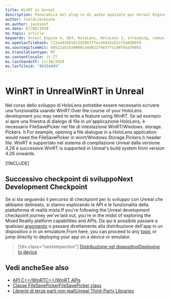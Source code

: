 ```yaml
---
title: WinRT in Unreal
description: Panoramica del plug-in di audio spaziale per Unreal Engine.
author: fieldsJacksonG
ms.author: jacksonf
ms.date: 07/08/2020
ms.topic: article
keywords: Unreal Engine 4, UE4, HoloLens, HoloLens 2, streaming, comunicazione remota, realtà mista, sviluppo, Guida introduttiva, funzionalità, nuovo progetto, emulatore, documentazione, guide, funzionalità, ologrammi, sviluppo di giochi, cuffie per realtà mista, auricolare di realtà mista, auricolare di realtà virtuale, WinRT, DLL
ms.openlocfilehash: 722add1601013d206ffface84d3a53cf3a9d89f9
ms.sourcegitcommit: 09522ab15a9008ca4d022f9e37fcc98f6eaf6093
ms.translationtype: MT
ms.contentlocale: it-IT
ms.lasthandoff: 11/30/2020
ms.locfileid: "96354445"
---
```

# <a name="winrt-in-unreal"></a><span data-ttu-id="e2907-104">WinRT in Unreal</span><span class="sxs-lookup"><span data-stu-id="e2907-104">WinRT in Unreal</span></span>

<span data-ttu-id="e2907-105">Nel corso dello sviluppo di HoloLens potrebbe essere necessario scrivere una funzionalità usando WinRT.</span><span class="sxs-lookup"><span data-stu-id="e2907-105">Over the course of your HoloLens development you may need to write a feature using WinRT.</span></span> <span data-ttu-id="e2907-106">Se ad esempio si apre una finestra di dialogo di file in un'applicazione HoloLens, è necessario FileSavePicker nel file di intestazione WinRT/Windows. storage. Pickers. h.</span><span class="sxs-lookup"><span data-stu-id="e2907-106">For example, opening a file dialogue in a HoloLens application would need the FileSavePicker in winrt/Windows.Storage.Pickers.h header file.</span></span> <span data-ttu-id="e2907-107">WinRT è supportato nel sistema di compilazione Unreal dalla versione 4,26 e successive.</span><span class="sxs-lookup"><span data-stu-id="e2907-107">WinRT is supported in Unreal's build system from version 4.26 onwards.</span></span>

[!INCLUDE[](includes/tabs-winRT.md)]

## <a name="next-development-checkpoint"></a><span data-ttu-id="e2907-108">Successivo checkpoint di sviluppo</span><span class="sxs-lookup"><span data-stu-id="e2907-108">Next Development Checkpoint</span></span>

<span data-ttu-id="e2907-109">Se si sta seguendo il percorso di checkpoint per lo sviluppo con Unreal che abbiamo delineato, si stanno esplorando le API e le funzionalità della piattaforma di realtà mista.</span><span class="sxs-lookup"><span data-stu-id="e2907-109">If you're following the Unreal development checkpoint journey we've laid out, you're in the midst of exploring the Mixed Reality platform capabilities and APIs.</span></span> <span data-ttu-id="e2907-110">Da qui è possibile passare a qualsiasi [argomento](unreal-development-overview.md#3-platform-capabilities-and-apis) o passare direttamente alla distribuzione dell'app in un dispositivo o in un emulatore.</span><span class="sxs-lookup"><span data-stu-id="e2907-110">From here, you can proceed to any [topic](unreal-development-overview.md#3-platform-capabilities-and-apis) or jump directly to deploying your app on a device or emulator.</span></span>

> [!div class="nextstepaction"]
> [<span data-ttu-id="e2907-111">Distribuzione nel dispositivo</span><span class="sxs-lookup"><span data-stu-id="e2907-111">Deploying to device</span></span>](unreal-deploying.md)

## <a name="see-also"></a><span data-ttu-id="e2907-112">Vedi anche</span><span class="sxs-lookup"><span data-stu-id="e2907-112">See also</span></span>
* [<span data-ttu-id="e2907-113">API C++/WinRT</span><span class="sxs-lookup"><span data-stu-id="e2907-113">C++/WinRT APIs</span></span>](https://docs.microsoft.com/windows/uwp/cpp-and-winrt-apis/)
* [<span data-ttu-id="e2907-114">Classe FileSavePicker</span><span class="sxs-lookup"><span data-stu-id="e2907-114">FileSavePicker class</span></span>](https://docs.microsoft.com/uwp/api/Windows.Storage.Pickers.FileSavePicker) 
* [<span data-ttu-id="e2907-115">Librerie di terze parti non reali</span><span class="sxs-lookup"><span data-stu-id="e2907-115">Unreal Third-Party Libraries</span></span>](https://docs.unrealengine.com/Programming/BuildTools/UnrealBuildTool/ThirdPartyLibraries/index.html) 
